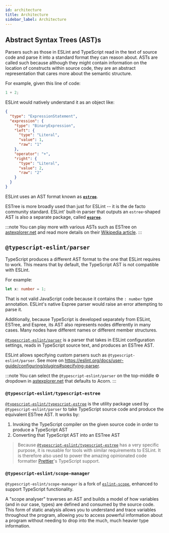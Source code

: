 ```yaml
---
id: architecture
title: Architecture
sidebar_label: Architecture
---
```


## Abstract Syntax Trees (AST)s

Parsers such as those in ESLint and TypeScript read in the text of source code and parse it into a standard format they can reason about.
ASTs are called such because although they might contain information on the location of constructs within source code, they are an abstract representation that cares more about the semantic structure.

For example, given this line of code:

```js
1 + 2;
```

ESLint would natively understand it as an object like:

```json
{
  "type": "ExpressionStatement",
  "expression": {
    "type": "BinaryExpression",
    "left": {
      "type": "Literal",
      "value": 1,
      "raw": "1"
    },
    "operator": "+",
    "right": {
      "type": "Literal",
      "value": 2,
      "raw": "2"
    }
  }
}
```

ESLint uses an AST format known as **[`estree`]**.

ESTree is more broadly used than just for ESLint -- it is the de facto community standard.
ESLint' built-in parser that outputs an `estree`-shaped AST is also a separate package, called **[`espree`]**.

:::note
You can play more with various ASTs such as ESTree on [astexplorer.net] and read more details on their [Wikipedia article](https://en.wikipedia.org/wiki/Abstract_syntax_tree).
:::

## `@typescript-eslint/parser`

TypeScript produces a different AST format to the one that ESLint requires to work.
This means that by default, the TypeScript AST is not compatible with ESLint.

For example:

```ts
let x: number = 1;
```

That is not valid JavaScript code because it contains the `: number` type annotation.
ESLint's native Espree parser would raise an error attempting to parse it.

Additionally, because TypeScript is developed separately from ESLint, ESTree, and Espree, its AST also represents nodes differently in many cases.
Many nodes have different names or different member structures.

[`@typescript-eslint/parser`] is a parser that takes in ESLint configuration settings, reads in TypeScript source text, and produces an ESTree AST.

ESLint allows specifying custom parsers such as `@typescript-eslint/parser`.
See more on https://eslint.org/docs/user-guide/configuring/plugins#specifying-parser.

:::note
You can select the `@typescript-eslint/parser` on the top-middle ⚙ dropdown in [astexplorer.net] that defaults to Acorn.
:::

### `@typescript-eslint/typescript-estree`

[`@typescript-eslint/typescript-estree`] is the utility package used by `@typescript-eslint/parser` to take TypeScript source code and produce the equivalent ESTree AST.
It works by:

1. Invoking the TypeScript compiler on the given source code in order to
   produce a TypeScript AST
2. Converting that TypeScript AST into an ESTree AST

> Because [`@typescript-eslint/typescript-estree`] has a very specific purpose, it is reusable for tools with similar
> requirements to ESLint.
> It is therefore also used to power the amazing opinionated code formatter [Prettier](https://prettier.io)'s TypeScript support.

### `@typescript-eslint/scope-manager`

`@typescript-eslint/scope-manager` is a fork of [`eslint-scope`](https://github.com/eslint/eslint-scope), enhanced to support TypeScript functionality.

A "scope analyser" traverses an AST and builds a model of how variables (and in our case, types) are defined and consumed by the source code.
This form of static analysis allows you to understand and trace variables throughout the program, allowing you to access powerful information about a program without needing to drop into the much, much heavier type information.

[`@typescript-eslint/parser`]: https://github.com/typescript-eslint/typescript-eslint/tree/master/packages/parser
[`@typescript-eslint/scope-manager`]: https://github.com/typescript-eslint/typescript-eslint/tree/master/packages/scope-manager
[`@typescript-eslint/typescript-estree`]: https://github.com/typescript-eslint/typescript-eslint/tree/master/packages/typescript-estree
[astexplorer.net]: https://astexplorer.net
[`espree`]: https://github.com/eslint/espree
[`estree`]: https://github.com/estree/estree
